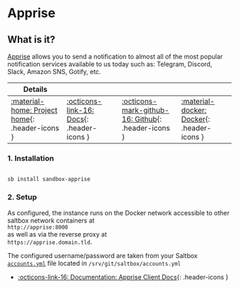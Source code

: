 # Apprise

## What is it?

[Apprise](https://github.com/caronc/apprise) allows you to send a notification to almost all of the most popular notification services available to us today such as: Telegram, Discord, Slack, Amazon SNS, Gotify, etc.

| Details     |             |             |             |
|-------------|-------------|-------------|-------------|
| [:material-home: Project home](https://github.com/caronc/apprise){: .header-icons } | [:octicons-link-16: Docs](https://github.com/caronc/apprise/wiki){: .header-icons } | [:octicons-mark-github-16: Github](https://github.com/caronc/apprise){: .header-icons } | [:material-docker: Docker](https://hub.docker.com/r/caronc/apprise){: .header-icons }|

### 1. Installation

``` shell

sb install sandbox-apprise

```

### 2. Setup

As configured, the instance runs on the Docker network accessible to other saltbox network containers at <br />
`http://apprise:8000` <br />
as well as via the reverse proxy at <br />
`https://apprise.domain.tld`.

The configured username/password are taken from your Saltbox [`accounts.yml`](../../saltbox/install/install.md#configuration) file located in `/srv/git/saltbox/accounts.yml`

- [:octicons-link-16: Documentation: Apprise Client Docs](https://github.com/caronc/apprise/wiki){: .header-icons }
